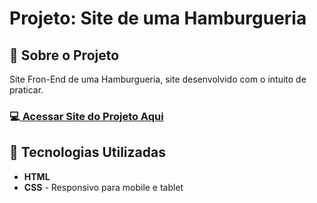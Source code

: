 <h1>Projeto: Site de uma Hamburgueria</h1>

<h2>📌 Sobre o Projeto</h2>
<p>Site Fron-End de uma Hamburgueria, site desenvolvido com o intuito de praticar.</p>

<h3>💻<a href="https://deangelleses.github.io/site_hamburgueria-HTML-CSS/" target="_blank"> Acessar Site do Projeto Aqui</a></h3>

<h2>🚀 Tecnologias Utilizadas</h2>
<ul>
  <li><b>HTML</b></li>
  <li><b>CSS</b> - Responsivo para mobile e tablet</li>
</ul>

